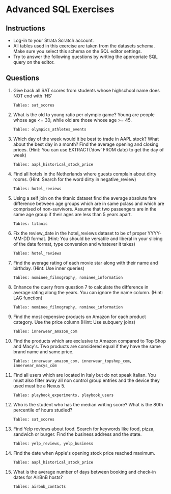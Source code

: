 # Advanced SQL Exercises

## Instructions
- Log-in to your Strata Scratch account.
- All tables used in this exercise are taken from the datasets schema. Make sure you select this schema on the SQL editor settings.
- Try to answer the following questions by writing the appropriate SQL query on the editor.

## Questions

1. Give back all SAT scores from students whose highschool name does NOT end with 'HS'

    `Tables: sat_scores`

2. What is the old to young ratio per olympic game? Young are people whose age <= 30, while old are those whose age >= 45.

    `Tables: olympics_athletes_events`

3. Which day of the week would it be best to trade in AAPL stock? What about the best day in a month? Find the average opening and closing prices. (Hint: You can use EXTRACT(‘dow’ FROM date)  to get the day of week)

    `Tables: aapl_historical_stock_price`

4. Find all hotels in the Netherlands where guests complain about dirty rooms. (Hint: Search for the word dirty in negative_review)

    `Tables: hotel_reviews`

5.  Using a self join on the titanic dataset find the average absolute fare difference between age groups which are in same pclass and which are comprised of non-survivors. Assume that two passengers are in the same age group if their ages are less than 5 years apart.

    `Tables: titanic`

6. Fix the review_date in the hotel_reviews dataset to be of proper YYYY-MM-DD format. (Hint: You should be versatile and liberal in your slicing of the date format, type conversion and whatever it takes)

    `Tables: hotel_reviews`

7. Find the average rating of each movie star along with their name and birthday. (Hint: Use inner queries)

    `Tables: nominee_filmography, nominee_information`

8. Enhance the query from question 7 to calculate the difference in average rating along the years. You can ignore the name column. (Hint: LAG function)

    `Tables: nominee_filmography, nominee_information`

9. Find the most expensive products on Amazon for each product category. Use the price column (Hint: Use subquery joins)

    `Tables: innerwear_amazon_com`

10. Find the products which are exclusive to Amazon compared to Top Shop and Macy's. Two products are considered equal if they have the same brand name and same price.

    `Tables: innerwear_amazon_com, innerwear_topshop_com, innerwear_macys_com`

11. Find all users which are located in Italy but do not speak Italian. You must also filter away all non control group entries and the device they used must be a Nexus 5.

    `Tables: playbook_experiments, playbook_users`

12. Who is the student who has the median writing score? What is the 80th percentile of hours studied? 

    `Tables: sat_scores`

13. Find Yelp reviews about food. Search for keywords like food, pizza, sandwich or burger. Find the business address and the state.

    `Tables: yelp_reviews, yelp_business`

14. Find the date when Apple's opening stock price reached maximum.

    `Tables: aapl_historical_stock_price`

15. What is the average number of days between booking and check-in dates for AirBnB hosts?

    `Tables: airbnb_contacts`
